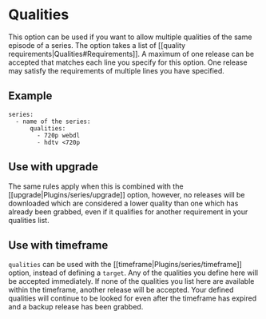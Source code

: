 # Qualities

This option can be used if you want to allow multiple qualities of the same episode of a series. The option takes a list of [[quality requirements|Qualities#Requirements]]. A maximum of one release can be accepted that matches each line you specify for this option. One release may satisfy the requirements of multiple lines you have specified.

## Example


    series:
      - name of the series:
          qualities:
            - 720p webdl
            - hdtv <720p


## Use with upgrade

The same rules apply when this is combined with the [[upgrade|Plugins/series/upgrade]] option, however, no releases will be downloaded which are considered a lower quality than one which has already been grabbed, even if it qualifies for another requirement in your qualities list.

## Use with timeframe

`qualities` can be used with the [[timeframe|Plugins/series/timeframe]] option, instead of defining a `target`. Any of the qualities you define here will be accepted immediately. If none of the qualities you list here are available within the timeframe, another release will be accepted. Your defined qualities will continue to be looked for even after the timeframe has expired and a backup release has been grabbed.
